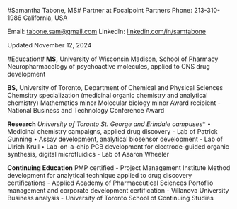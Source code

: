 #Samantha Tabone, MS#
Partner at Focalpoint Partners
Phone: 213-310-1986
California, USA

Email: [tabone.sam@gmail.com](mailto:tabone.sam@gmail.com)
LinkedIn: [linkedin.com/in/samtabone](https://linkedin.com/in/samtabone)

Updated November 12, 2024

#Education#
**MS,** University of Wisconsin Madison, School of Pharmacy
Neuropharmacology of psychoactive molecules, applied to CNS drug development

**BS,** University of Toronto, Department of Chemical and Physical Sciences
Chemsitry specialization (medicinal organic chemistry and analytical chemistry)
Mathematics minor
Molecular biology minor
Award recipient - National Business and Technology Conference Award

**Research**
*University of Toronto St. George and Erindale campuses**
• Medicinal chemistry campaigns, applied drug discovery - Lab of Patrick Gunning
• Assay development, analytical biosensor development - Lab of Ulrich Krull
• Lab-on-a-chip PCB development for electrode-guided organic synthesis, digital microfluidics - Lab of Aaaron Wheeler

**Continuing Education**
PMP certified - Project Management Institute
Method development for analytical technique applied to drug discovery certifications - Applied Academy of Pharmaceutical Sciences
Portoflio management and corporate development certification - Villanova University
Business analysis - University of Toronto School of Continuing Studies

